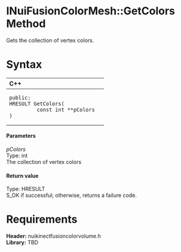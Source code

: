 INuiFusionColorMesh::GetColors Method  
=====================================  

Gets the collection of vertex colors. <span id="syntaxSection"></span>

Syntax  
======  

<table>
<colgroup>
<col width="100%" />
</colgroup>
<thead>
<tr class="header">
<th align="left">C++</th>
</tr>
</thead>
<tbody>
<tr class="odd">
<td align="left"><pre><code>public:  
HRESULT GetColors(  
         const int **pColors  
)</code></pre></td>
</tr>
</tbody>
</table>

<span id="ID4EG"></span>
#### Parameters  

*pColors*    
Type: int  
The collection of vertex colors  

<span id="ID4EP"></span>
#### Return value  

Type: HRESULT  
S\_OK if successful; otherwise, returns a failure code.  

<span id="requirements"></span>

Requirements  
============  

**Header:** nuikinectfusioncolorvolume.h  
**Library:** TBD  



<!--Please do not edit the data in the comment block below.-->
<!--
TOCTitle : GetColors Method
RLTitle : INuiFusionColorMesh::GetColors Method
KeywordK : GetColors method
KeywordK : INuiFusionColorMesh::GetColors method
KeywordF : INuiFusionColorMesh::GetColors
KeywordF : GetColors
KeywordF : Microsoft.Kinect.nuikinectfusioncolorvolume.INuiFusionColorMesh.GetColors(int)
KeywordA : M:Microsoft.Kinect.nuikinectfusioncolorvolume.INuiFusionColorMesh.GetColors(int)
AssetID : M:Microsoft.Kinect.nuikinectfusioncolorvolume.INuiFusionColorMesh.GetColors(int)
Locale : en-us
CommunityContent : 1
APIType : Managed
APILocation : 
APIName : Microsoft.Kinect.nuikinectfusioncolorvolume.INuiFusionColorMesh::GetColors
TargetOS : Windows
TopicType : kbSyntax
DevLang : C++
DocSet : K4Wv2
ProjType : K4Wv2Proj
Technology : Kinect for Windows
Product : Kinect for Windows SDK v2
productversion : 20
-->
